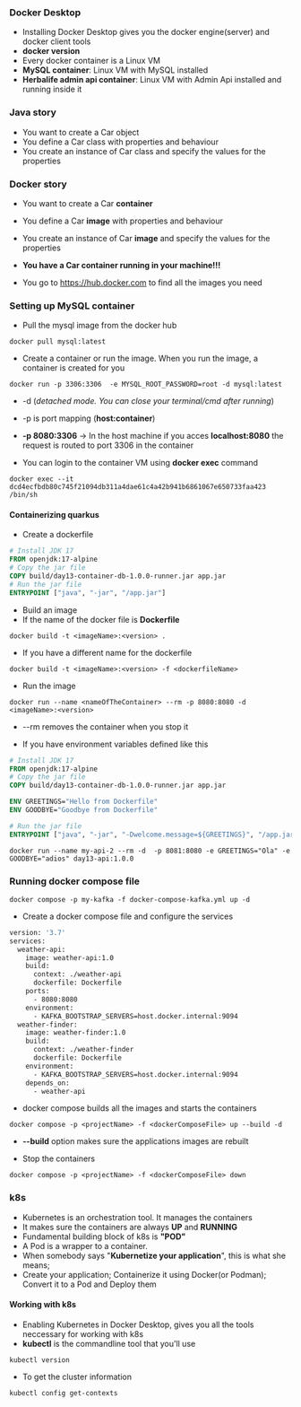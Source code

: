 ### Docker Desktop

* Installing Docker Desktop gives you the docker engine(server) and docker client tools
* **docker version**
* Every docker container is a Linux VM
* **MySQL container**: Linux VM with MySQL installed
* **Herbalife admin api container**: Linux VM with Admin Api installed and running inside it

### Java story

* You want to create a Car object
* You define a Car class with properties and behaviour
* You create an instance of Car class and specify the values for the properties


### Docker story

* You want to create a Car **container**
* You define a Car **image** with properties and behaviour
* You create an instance of Car **image** and specify the values for the properties
* **You have a Car container running in your machine!!!**

* You go to https://hub.docker.com to find all the images you need

### Setting up MySQL container

* Pull the mysql image from the docker hub

```
docker pull mysql:latest
```

* Create a container or run the image. When you run the image, a container is created for you

```
docker run -p 3306:3306  -e MYSQL_ROOT_PASSWORD=root -d mysql:latest
```

* -d (*detached mode. You can close your terminal/cmd after running*)
* -p is port mapping (**host:container**)
* **-p 8080:3306** -> In the host machine if you acces **localhost:8080** the request is routed to port 3306 in the container 

* You can login to the container VM using **docker exec** command

```
docker exec --it dcd4ecfbdb80c745f21094db311a4dae61c4a42b941b6861067e650733faa423 /bin/sh
```

#### Containerizing quarkus

* Create a dockerfile

``` Dockerfile
# Install JDK 17
FROM openjdk:17-alpine
# Copy the jar file
COPY build/day13-container-db-1.0.0-runner.jar app.jar
# Run the jar file
ENTRYPOINT ["java", "-jar", "/app.jar"]

```

* Build an image
* If the name of the docker file is **Dockerfile**

```
docker build -t <imageName>:<version> .
```

* If you have a different name for the dockerfile

```
docker build -t <imageName>:<version> -f <dockerfileName>
```

* Run the image

```
docker run --name <nameOfTheContainer> --rm -p 8080:8080 -d <imageName>:<version>
```

* --rm removes the container when you stop it

* If you have environment variables defined like this

``` Dockerfile
# Install JDK 17
FROM openjdk:17-alpine
# Copy the jar file
COPY build/day13-container-db-1.0.0-runner.jar app.jar

ENV GREETINGS="Hello from Dockerfile"
ENV GOODBYE="Goodbye from Dockerfile"

# Run the jar file
ENTRYPOINT ["java", "-jar", "-Dwelcome.message=${GREETINGS}", "/app.jar"]

```


```
docker run --name my-api-2 --rm -d  -p 8081:8080 -e GREETINGS="Ola" -e GOODBYE="adios" day13-api:1.0.0

```

### Running docker compose file

```
docker compose -p my-kafka -f docker-compose-kafka.yml up -d
```

* Create a docker compose file and configure the services

``` dockerfile
version: '3.7'
services:
  weather-api:
    image: weather-api:1.0
    build:
      context: ./weather-api
      dockerfile: Dockerfile
    ports:
      - 8080:8080
    environment:
      - KAFKA_BOOTSTRAP_SERVERS=host.docker.internal:9094
  weather-finder:
    image: weather-finder:1.0
    build:
      context: ./weather-finder
      dockerfile: Dockerfile
    environment:
      - KAFKA_BOOTSTRAP_SERVERS=host.docker.internal:9094
    depends_on:
      - weather-api

```

* docker compose builds all the images and starts the containers

```
docker compose -p <projectName> -f <dockerComposeFile> up --build -d
```

* **--build** option makes sure the applications images are rebuilt

* Stop the containers

```
docker compose -p <projectName> -f <dockerComposeFile> down
```

### k8s

* Kubernetes is an orchestration tool. It manages the containers
* It makes sure the containers are always **UP** and **RUNNING**
* Fundamental building block of k8s is **"POD"**
* A Pod is a wrapper to a container.
* When somebody says "**Kubernetize your application**", this is what she means; 
* Create your application; Containerize it using Docker(or Podman); Convert it to a Pod and Deploy them

#### Working with k8s

* Enabling Kubernetes in Docker Desktop, gives you all the tools neccessary for working with k8s
* **kubectl** is the commandline tool that you'll use

```
kubectl version
```

* To get the cluster information 

```
kubectl config get-contexts
```





























